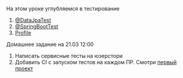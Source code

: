 На этом уроке углубляемся в тестирование

1) [@DataJpaTest](https://www.baeldung.com/junit-datajpatest-repository) 
2) [@SpringBootTest](https://www.baeldung.com/spring-boot-testing)
3) [Profile](https://www.baeldung.com/spring-profiles)

Домашнее задание на 21.03 12:00
1) Написать сервисные тесты на юзерстори
2) Добавить CI с запуском тестов на каждом ПР. Смотри [первый проект](https://github.com/rmasgutov/school57kotlin/tree/master/.github/workflows)